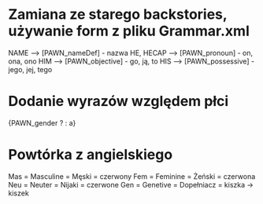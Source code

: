 # Zamiana ze starego backstories, używanie form z pliku Grammar.xml
NAME --> [PAWN_nameDef] - nazwa
HE, HECAP --> [PAWN_pronoun] - on, ona, ono
HIM --> [PAWN_objective] - go, ją, to
HIS --> [PAWN_possessive] - jego, jej, tego

# Dodanie wyrazów względem płci
{PAWN_gender ? : a}

# Powtórka z angielskiego
Mas = Masculine = Męski      = czerwony
Fem = Feminine  = Żeński     = czerwona
Neu = Neuter    = Nijaki     = czerwone
Gen = Genetive  = Dopełniacz = kiszka -> kiszek